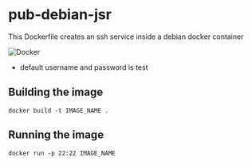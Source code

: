 # pub-debian-jsr

This Dockerfile creates an ssh service inside a debian docker container


![Docker](https://github.com/scottrussom/pub-debian-jsr/workflows/Docker/badge.svg)

* default username and password is test

## Building the image

` docker build -t IMAGE_NAME . ` 

## Running the image 

` docker run -p 22:22 IMAGE_NAME `
